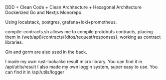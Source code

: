 DDD + Clean Code + Clean Architecture + Hexagonal Architecture Dockerized Go and Nextjs Monorepo.

Using localstack, postgres, grafana+loki+prometheus.

compile-contracts.sh allows me to compile protobufs contracts, placing them in {web/api}/contracts/{dtos/request/responses}, working as contract libraries.

Gin and gorm are also used in the back.

I made my own rust-lookalike result micro library. You can find it in /api/utils/result
I also made my own loggin system, super easy to use. You can find it in /api/utils/logger
